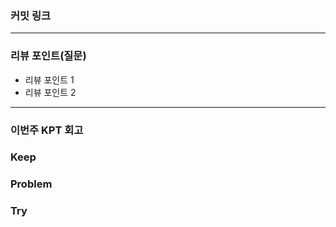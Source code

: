 ### **커밋 링크**
<!-- 
필수 양식)
커밋 이름 : 커밋 링크

예시)
동시성 처리 : c83845
동시성 테스트 코드 : d93ji3
-->

---
### **리뷰 포인트(질문)**
- 리뷰 포인트 1
- 리뷰 포인트 2
---
### **이번주 KPT 회고**

### Keep
<!-- 유지해야 할 좋은 점 -->

### Problem
<!-- 개선이 필요한 점 -->

### Try
<!-- 새롭게 시도할 점 -->
